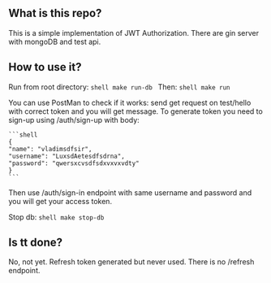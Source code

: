 ## What is this repo?
This is a simple implementation of JWT Authorization. There are gin server with mongoDB and test api. 

## How to use it?
Run from root directory:
    ```shell
    make run-db
    ```
Then:
    ```shell
    make run
    ```
   
You can use PostMan to check if it works: send get request on test/hello with correct token and you will get message.
To generate token you need to sign-up using /auth/sign-up with body:

    ```shell
    {
    "name": "vladimsdfsir",
    "username": "LuxsdAetesdfsdrna",
    "password": "qwersxcvsdfsdxvxvxvdty"
    }
    ```
Then use /auth/sign-in endpoint with same username and password and you will get your access token.

Stop db:
    ```shell
    make stop-db
    ```

## Is tt done?
No, not yet. Refresh token generated but never used. There is no /refresh endpoint.